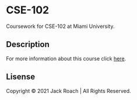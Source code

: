 # CSE-102

Coursework for CSE-102 at Miami University.

## Description

For more information about this course click [here](https://www.miamioh.edu/cec/academics/departments/cse/academics/course-descriptions/cse-102/index.html).

## Lisense

Copyright © 2021 Jack Roach | All Rights Reserved.
